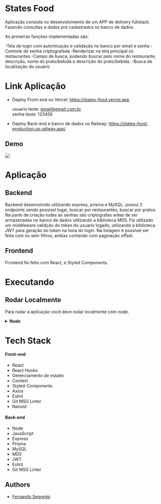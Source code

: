 # States Food

Aplicação consiste no desenvolvimento de um APP de delivery fullstack. Fazendo consultas a dados pré cadastrados no banco de dados.

As primeiras funções implementadas são:

-Tela de login com autenticação e validação no banco por email e senha 
-Controle de senha criptografada
-Renderizar na tela principal os restaurantes
-Campo de busca, podendo buscar pelo nome do restaurante, descrição, nome do prato/bebida e descrição do prato/bebida.
-Busca de localização do usuário

# Link Aplicação

- Deploy Front-end no Vercel: 
https://states-food.vercel.app

  usuario teste: email@email.com.br
<br/>senha teste: 123456

- Deploy Back-end e banco de dados no Railway:
https://states-food-production.up.railway.app/

## Demo


![](./frontend/states_food.gif)


# Aplicação



## Backend

Backend desenvolvido utilizando express, prisma e MySQL. possui 2 endpoints sendo possível logar, buscar por restaurantes, buscar por pratos.
Na parte de criação todas as senhas são criptografas antes de ser armazenadas no banco de dados utilizando a biblioteca MD5.
Foi utilizado um middleware validção do token do usuario logado, utilizando a biblioteca JWT para geração do token na hora do login.
Na listagem é possível ser feita com ou sem filtros, ambas contando com paginação offset.

## Frontend

Frontend foi feito com React, e Styled Components.

# Executando

## Rodar Localmente

Para rodar a aplicação você deve rodar localmente com node.

<details>

<summary><b>Node</b></summary>

## Pré-Requisitos

Para rodar a aplicação é necessário ter instalado o [Node](https://nodejs.org/en/) e um banco de dados funcionando [MySQL](https://www.mysql.com/)

## Rodando no Node

O Projeto conta com um repositório monorepo utilizando yarn workspaces, e turborepo, para ligar o projeto só precisamos fazer o build e depois o start. veja abaixo:

Clone o projeto

```bash
  git clone git@github.com:FernandoSegregio/states-food.git
```

Navegue até o diretório do projeto

```bash
  cd states-food
```

  
<details>
  

<summary><b>Back-end</b></summary>


Entre na pasta backend

```bash
  cd backend
```
  
Instalando as dependências
```bash
  npm install
```
  
Criando as variáveis de ambiente

Digite o comando abaixo
```bash
  touch .env
```
Abra o arquivo e insira as seguintes informações
```bash
  
DATABASE_URL="mysql://root:password@localhost:3306/grao" 
JWT_SECRET="batatinha"
VITE_API_URL=http://localhost:3001
```
> Onde **root** é seu usuário e **password** é sua senha.
  


Iniciando o Prisma e populando o banco
```bash
  npx prisma generate && npx prisma migrate dev
```

Iniciando o Back-end
```bash
 npm run dev
```
  
</details>
  

<details>
  
<summary><b>Front-end</b></summary>
  
Entre na pasta frontend

```bash
  cd frontend
```
  
Digite o comando abaixo
```bash
  touch .env
```
Abra o arquivo e insira as seguintes informações
```bash
VITE_API_URL=http://localhost:3001/
VITE_YOUR_KEY_GOOGLE=[insira aqui sua key da api de localização do google]
```
  
Instalando as dependências
```bash
  npm install
```

Iniciando o Front-end
```bash
 npm run dev
```
</details>


## Agora o projeto já está rodando.

```bash
  Frontend: http://localhost:3000
  Backend: http://localhost:3001
```


</details>

# Tech Stack

#### Front-end
- React
- React Hooks
- Gerenciamento de estado
- Context
- Styled-Components
- Axios
- Eslint
- Git MSG Linter
- Nanoid

#### Back-end

- Node
- JavaScript
- Express
- Prisma
- MySQL
- MD5
- JWT
- Eslint
- Git MSG Linter

## Authors

- [Fernando Segregio](https://github.com/FernandoSegregio)
